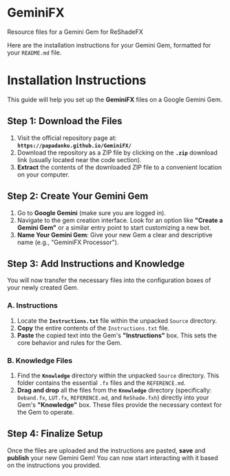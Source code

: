 # GeminiFX
Resource files for a Gemini Gem for ReShadeFX

Here are the installation instructions for your Gemini Gem, formatted for your `README.md` file.

# Installation Instructions

This guide will help you set up the **GeminiFX** files on a Google Gemini Gem.

## Step 1: Download the Files

1. Visit the official repository page at: **`https://papadanku.github.io/GeminiFX/`**
2. Download the repository as a ZIP file by clicking on the **`.zip`** download link (usually located near the code section).
3. **Extract** the contents of the downloaded ZIP file to a convenient location on your computer.

## Step 2: Create Your Gemini Gem

1. Go to **Google Gemini** (make sure you are logged in).
2. Navigate to the gem creation interface. Look for an option like **"Create a Gemini Gem"** or a similar entry point to start customizing a new bot.
3. **Name Your Gemini Gem**: Give your new Gem a clear and descriptive name (e.g., "GeminiFX Processor").

## Step 3: Add Instructions and Knowledge

You will now transfer the necessary files into the configuration boxes of your newly created Gem.

### A. Instructions

1. Locate the **`Instructions.txt`** file within the unpacked `Source` directory.
2. **Copy** the entire contents of the `Instructions.txt` file.
3. **Paste** the copied text into the Gem's **"Instructions"** box. This sets the core behavior and rules for the Gem.

### B. Knowledge Files

1. Find the **`Knowledge`** directory within the unpacked `Source` directory. This folder contains the essential `.fx` files and the `REFERENCE.md`.
2. **Drag and drop** all the files from the **`Knowledge`** directory (specifically: `Deband.fx`, `LUT.fx`, `REFERENCE.md`, and `ReShade.fxh`) directly into your Gem's **"Knowledge"** box. These files provide the necessary context for the Gem to operate.

## Step 4: Finalize Setup

Once the files are uploaded and the instructions are pasted, **save** and **publish** your new Gemini Gem! You can now start interacting with it based on the instructions you provided.